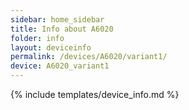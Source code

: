 ```yaml
---
sidebar: home_sidebar
title: Info about A6020
folder: info
layout: deviceinfo
permalink: /devices/A6020/variant1/
device: A6020_variant1
---
```

{% include templates/device_info.md %}
